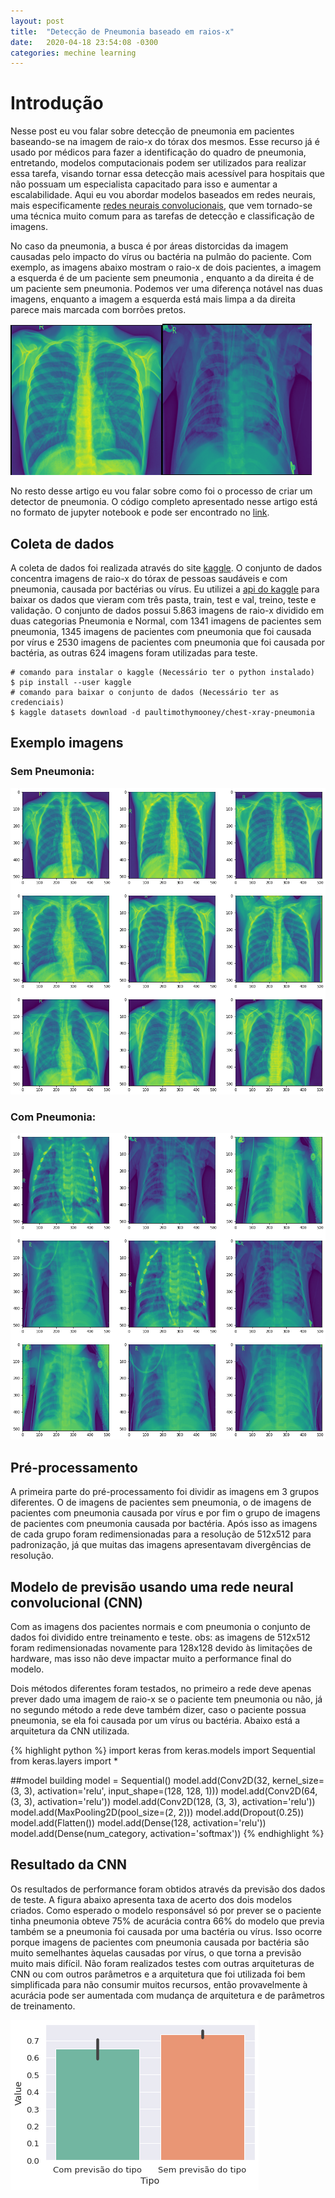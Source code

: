 ```yaml
---
layout: post
title:  "Detecção de Pneumonia baseado em raios-x"
date:   2020-04-18 23:54:08 -0300
categories: mechine learning
---
```

# Introdução

Nesse post eu vou falar sobre detecção de pneumonia em pacientes baseando-se na imagem de raio-x do tórax dos mesmos.
Esse recurso já é usado por médicos para fazer a identificação do quadro de pneumonia, entretando, modelos 
computacionais podem ser utilizados para realizar essa tarefa, visando tornar essa detecção
mais acessível para hospitais que não possuam um especialista capacitado para isso e aumentar a escalabilidade. Aqui eu vou abordar modelos baseados em redes neurais, mais
especificamente [redes neurais convolucionais][redes_conv], que vem tornado-se uma técnica muito comum para as tarefas de detecção
e classificação de imagens.
 
No caso da pneumonia, a busca é por áreas distorcidas da imagem causadas pelo impacto do vírus ou bactéria na pulmão do paciente.
Com exemplo, as imagens abaixo mostram o raio-x de dois pacientes, a imagem a esquerda é de um paciente sem pneumonia , enquanto a da direita é de um paciente sem pneumonia. Podemos ver uma diferença notável nas duas imagens, enquanto a imagem a esquerda está mais limpa a da direita parece mais marcada com borrões pretos.
 
![title](images/chest-xray/normal_chest_image.png)![alt-text-2](images/chest-xray/pneumonia_chest_image.png)
 
No resto desse artigo eu vou falar sobre como foi o processo de criar um detector de pneumonia. O código completo apresentado nesse artigo está no formato de jupyter notebook e pode ser encontrado no [link][github_code].
 
## Coleta de dados
 
A coleta de dados foi realizada através do site [kaggle][kaggle_link]. O conjunto de dados concentra imagens de raio-x do tórax de pessoas saudáveis e com pneumonia, causada por bactérias ou vírus. Eu utilizei a [api do kaggle][kaggle_api] para baixar os dados que vieram com três pasta, train, test e val, treino, teste e validação. O conjunto de dados possui 5.863 imagens de raio-x dividido em duas categorias Pneumonia e Normal, com 1341 imagens de pacientes sem pneumonia, 1345 imagens de pacientes com pneumonia que foi causada por vírus e 2530 imagens de pacientes com pneumonia que foi causada por bactéria, as outras 624 imagens foram utilizadas para teste.
 
    # comando para instalar o kaggle (Necessário ter o python instalado)
    $ pip install --user kaggle
    # comando para baixar o conjunto de dados (Necessário ter as credenciais)
    $ kaggle datasets download -d paultimothymooney/chest-xray-pneumonia
 
## Exemplo imagens
 
### Sem Pneumonia: 
 
![title](images/chest-xray/imagens_chest_xray_normal.png)
 
### Com Pneumonia:
 
![title](images/chest-xray/imagens_chest_xray_pneumonia.png)
 
## Pré-processamento 
 
A primeira parte do pré-processamento foi dividir as imagens em 3 grupos diferentes. O de imagens de pacientes sem pneumonia, o de imagens de pacientes com pneumonia causada por vírus e por fim o grupo de imagens de pacientes com pneumonia causada por bactéria. Após isso as imagens de cada grupo foram redimensionadas para a resolução de 512x512 para padronização, já que muitas das imagens apresentavam divergências de resolução. 
 
## Modelo de previsão usando uma rede neural convolucional (CNN) 
 
Com as imagens dos pacientes normais e com pneumonia o conjunto de dados foi dividido entre treinamento e teste. obs: as imagens de 512x512 foram redimensionadas novamente para 128x128 devido às limitações de hardware, mas isso não deve impactar muito a performance final do modelo.
 
Dois métodos diferentes foram testados, no primeiro a rede deve apenas prever dado uma imagem de raio-x se o paciente tem pneumonia ou não, já no segundo método a rede deve também dizer, caso o paciente possua pneumonia, se ela foi causada por um vírus ou bactéria. Abaixo está a arquitetura da CNN utilizada.
 
{% highlight python %}
import keras
from keras.models import Sequential
from keras.layers import *
 
##model building
model = Sequential()
model.add(Conv2D(32, kernel_size=(3, 3),
                 activation='relu',
                 input_shape=(128, 128, 1)))
model.add(Conv2D(64, (3, 3), activation='relu'))
model.add(Conv2D(128, (3, 3), activation='relu'))
model.add(MaxPooling2D(pool_size=(2, 2)))
model.add(Dropout(0.25))
model.add(Flatten())
model.add(Dense(128, activation='relu'))
model.add(Dense(num_category, activation='softmax'))
{% endhighlight %}
 
 
 
 
## Resultado da CNN
 
Os resultados de performance foram obtidos através da previsão dos dados de teste. A figura abaixo apresenta taxa de acerto dos dois modelos criados. Como esperado o modelo responsável só por prever se o paciente tinha pneumonia obteve 75% de acurácia contra 66% do modelo que previa também se a pneumonia foi causada por uma bactéria ou vírus. Isso ocorre porque imagens de pacientes com pneumonia causada por bactéria são muito semelhantes àquelas causadas por vírus, o que torna a previsão muito mais difícil. Não foram realizados testes com outras arquiteturas de CNN ou com outros parâmetros e a arquitetura que foi utilizada foi bem simplificada para não consumir muitos recursos, então provavelmente à acurácia pode ser aumentada com mudança de arquitetura e de parâmetros de treinamento. 


![title](images/chest-xray/acuracia.png)


[redes_conv]: http://shorturl.at/EHW08
[conv_autoencoders]: http://shorturl.at/fI129
[github_code]: https://github.com/jadsonlucio/Posts-source-code/tree/master/pneumonia%20detection
[kaggle_link]: kaggle.com
[kaggle_api]: https://github.com/Kaggle/kaggle-api
